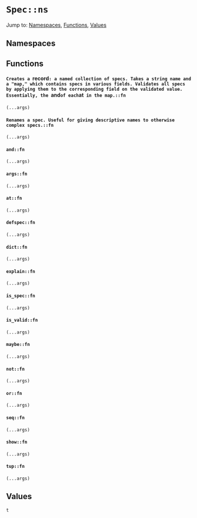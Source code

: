 # `Spec::ns`
Jump to: [Namespaces](#Namespaces), [Functions](#Functions), [Values](#Values)


## Namespaces

## Functions
#### `Creates a `record`: a named collection of specs. Takes a string name and a "map," which contains specs in various fields. Validates all specs by applying them to the corresponding field on the validated value. Essentially, the `and` of each `at` in the map.::fn`
`(...args)`<br/>
#### `Renames a spec. Useful for giving descriptive names to otherwise complex specs.::fn`
`(...args)`<br/>
#### `and::fn`
`(...args)`<br/>
#### `args::fn`
`(...args)`<br/>
#### `at::fn`
`(...args)`<br/>
#### `defspec::fn`
`(...args)`<br/>
#### `dict::fn`
`(...args)`<br/>
#### `explain::fn`
`(...args)`<br/>
#### `is_spec::fn`
`(...args)`<br/>
#### `is_valid::fn`
`(...args)`<br/>
#### `maybe::fn`
`(...args)`<br/>
#### `not::fn`
`(...args)`<br/>
#### `or::fn`
`(...args)`<br/>
#### `seq::fn`
`(...args)`<br/>
#### `show::fn`
`(...args)`<br/>
#### `tup::fn`
`(...args)`<br/>
## Values
`t`